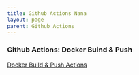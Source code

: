 ```yaml
---
title: Github Actions Nana
layout: page
parent: Github Actions
---
```

### Github Actions: Docker Buind & Push  
[Docker Build & Push Actions](https://github.com/marketplace/actions/docker-build-push-action)  
